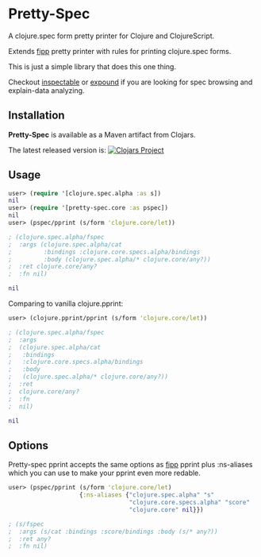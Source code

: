 # Pretty-Spec

A clojure.spec form pretty printer for Clojure and ClojureScript.

Extends [fipp](https://github.com/brandonbloom/fipp) pretty printer with rules for printing
clojure.spec forms.

This is just a simple library that does this one thing.

Checkout [inspectable](https://github.com/jpmonettas/inspectable) or [expound](https://github.com/bhb/expound)
if you are looking for spec browsing and explain-data analyzing.

Installation
------------

**Pretty-Spec** is available as a Maven artifact from Clojars.

The latest released version is: [![Clojars Project](https://img.shields.io/clojars/v/pretty-spec.svg)](https://clojars.org/pretty-spec)<br>

Usage
-----

```clojure
user> (require '[clojure.spec.alpha :as s])
nil
user> (require '[pretty-spec.core :as pspec])
nil
user> (pspec/pprint (s/form 'clojure.core/let))

; (clojure.spec.alpha/fspec
;  :args (clojure.spec.alpha/cat
;         :bindings :clojure.core.specs.alpha/bindings
;         :body (clojure.spec.alpha/* clojure.core/any?))
;  :ret clojure.core/any?
;  :fn nil)

nil
```

Comparing to vanilla clojure.pprint:

```clojure
user> (clojure.pprint/pprint (s/form 'clojure.core/let))

; (clojure.spec.alpha/fspec
;  :args
;  (clojure.spec.alpha/cat
;   :bindings
;   :clojure.core.specs.alpha/bindings
;   :body
;   (clojure.spec.alpha/* clojure.core/any?))
;  :ret
;  clojure.core/any?
;  :fn
;  nil)

nil
```

Options
-------

Pretty-spec pprint accepts the same options as [fipp](https://github.com/brandonbloom/fipp) pprint
plus :ns-aliases which you can use to make your pprint even more redable.

```clojure
user> (pspec/pprint (s/form 'clojure.core/let)
                    {:ns-aliases {"clojure.spec.alpha" "s"
                                  "clojure.core.specs.alpha" "score"
                                  "clojure.core" nil}})

; (s/fspec
;  :args (s/cat :bindings :score/bindings :body (s/* any?))
;  :ret any?
;  :fn nil)

```
